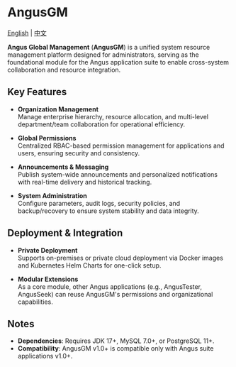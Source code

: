 # AngusGM

[English](README.md) | [中文](README_zh.md)

**Angus Global Management** (**AngusGM**) is a unified system resource management platform designed for administrators, serving as the foundational module for the Angus application suite to enable cross-system collaboration and resource integration.

## Key Features

- **Organization Management**  
  Manage enterprise hierarchy, resource allocation, and multi-level department/team collaboration for operational efficiency.

- **Global Permissions**  
  Centralized RBAC-based permission management for applications and users, ensuring security and consistency.

- **Announcements & Messaging**  
  Publish system-wide announcements and personalized notifications with real-time delivery and historical tracking.

- **System Administration**  
  Configure parameters, audit logs, security policies, and backup/recovery to ensure system stability and data integrity.

## Deployment & Integration

- **Private Deployment**  
  Supports on-premises or private cloud deployment via Docker images and Kubernetes Helm Charts for one-click setup.

- **Modular Extensions**  
  As a core module, other Angus applications (e.g., AngusTester, AngusSeek) can reuse AngusGM's permissions and organizational capabilities.

## Notes

- **Dependencies**: Requires JDK 17+, MySQL 7.0+, or PostgreSQL 11+.
- **Compatibility**: AngusGM v1.0+ is compatible only with Angus suite applications v1.0+.

